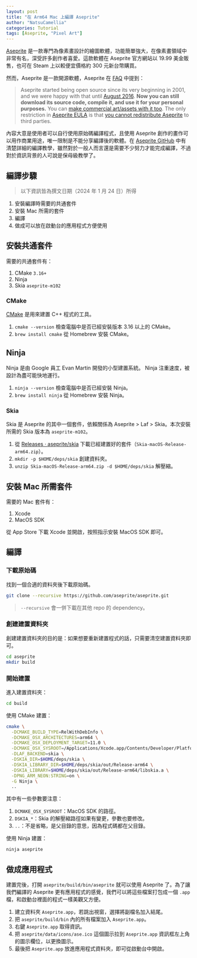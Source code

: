 ```yaml
---
layout: post
title: "在 Arm64 Mac 上編譯 Aseprite"
author: "NatsuCamellia"
categories: Tutorial
tags: [Aseprite, "Pixel Art"]
---
```


[Aseprite](https://www.aseprite.org) 是一款專門為像素畫設計的繪圖軟體，功能簡單強大，在像素畫領域中非常有名，深受許多創作者喜愛。這款軟體在 Aseprite 官方網站以 19.99 美金販售，也可在 Steam 上以較便宜價格約 300 元新台幣購買。

然而，Aseprite 是一款開源軟體，Aseprite 在 [FAQ](https://www.aseprite.org/faq/#if-aseprite-source-code-is-available-how-is-that-you-are-selling-it) 中提到：

> Aseprite started being open source since its very beginning in 2001, and we were happy with that until [August 2016](http://dev.aseprite.org/post/149797781837/new-source-code-license). **Now you can still download its source code, compile it, and use it for your personal purposes.** You can [make commercial art/assets with it too](https://www.aseprite.org/faq/#can-i-sell-graphics-created-with-aseprite). The only restriction in [Aseprite EULA](https://github.com/aseprite/aseprite/blob/master/EULA.txt) is that [you cannot redistribute Aseprite](https://www.aseprite.org/faq/#can-i-redistribute-aseprite) to third parties.

內容大意是使用者可以自行使用原始碼編譯程式，且使用 Aseprite 創作的畫作可以用作商業用途，唯一限制是不能分享編譯後的軟體。在 [Aseprite GitHub](https://github.com/aseprite/aseprite) 中有清楚詳細的編譯教學，雖然對於一般人而言還是需要不少努力才能完成編譯，不過對於資訊背景的人可說是保母級教學了。

## 編譯步驟

> 以下資訊皆為撰文日期（2024 年 1 月 24 日）所得

1. 安裝編譯時需要的共通套件
2. 安裝 Mac 所需的套件
3. 編譯
4. 做成可以放在啟動台的應用程式方便使用

## 安裝共通套件

需要的共通套件有：
1. CMake `3.16+`
2. Ninja
3. Skia `aseprite-m102`

### CMake

[CMake](https://cmake.org) 是用來建置 C++ 程式的工具。

1.  `cmake --version` 檢查電腦中是否已經安裝版本 3.16 以上的 CMake。
2. `brew install cmake` 從 Homebrew 安裝 CMake。

## Ninja

Ninja 是由 Google 員工 Evan Martin 開發的小型建置系統。 Ninja 注重速度，被設計為盡可能快地運行。

1. `ninja --version` 檢查電腦中是否已經安裝 Ninja。
2. `brew install ninja` 從 Homebrew 安裝 Ninja。

### Skia

Skia 是 Aseprite 的其中一個套件，依賴關係為 Aseprite > Laf > Skia。本次安裝所需的 Skia 版本為 `aseprite-m102`。

1. 從 [Releases · aseprite/skia](https://github.com/aseprite/skia/releases) 下載已經建置好的套件（`Skia-macOS-Release-arm64.zip`）。
2. `mkdir -p $HOME/deps/skia` 創建資料夾。
3. `unzip Skia-macOS-Release-arm64.zip -d $HOME/deps/skia` 解壓縮。

## 安裝 Mac 所需套件

需要的 Mac 套件有：
1. Xcode
2. MacOS SDK

從 App Store 下載 Xcode 並開啟，按照指示安裝 MacOS SDK 即可。

## 編譯

### 下載原始碼

找到一個合適的資料夾後下載原始碼。

```sh
git clone --recursive https://github.com/aseprite/aseprite.git
```

> `--recursive` 會一併下載在其他 repo 的 dependency。

### 創建建置資料夾

創建建置資料夾的目的是：如果想要重新建置程式的話，只需要清空建置資料夾即可。

```sh
cd aseprite
mkdir build
```

### 開始建置

進入建置資料夾：

```sh
cd build
```

使用 CMake 建置：

```sh
cmake \
  -DCMAKE_BUILD_TYPE=RelWithDebInfo \
  -DCMAKE_OSX_ARCHITECTURES=arm64 \
  -DCMAKE_OSX_DEPLOYMENT_TARGET=11.0 \
  -DCMAKE_OSX_SYSROOT=/Applications/Xcode.app/Contents/Developer/Platforms/MacOSX.platform/Developer/SDKs/MacOSX.sdk \
  -DLAF_BACKEND=skia \
  -DSKIA_DIR=$HOME/deps/skia \
  -DSKIA_LIBRARY_DIR=$HOME/deps/skia/out/Release-arm64 \
  -DSKIA_LIBRARY=$HOME/deps/skia/out/Release-arm64/libskia.a \
  -DPNG_ARM_NEON:STRING=on \
  -G Ninja \
  ..
```

其中有一些參數要注意：
1. `DCMAKE_OSX_SYSROOT`：MacOS SDK 的路徑。
2. `DSKIA_*`：Skia 的解壓縮路徑如果有變更，參數也要修改。
3. `..`：不是省略，是父目錄的意思，因為程式碼都在父目錄。

使用 Ninja 建置：

```sh
ninja aseprite
```

## 做成應用程式

建置完後，打開 `aseprite/build/bin/aseprite` 就可以使用 Aseprite 了。為了讓我們編譯的 Aseprite 更有應用程式的感覺，我們可以將這些檔案打包成一個 `.app` 檔，和啟動台裡面的程式一樣美觀又方便。

1. 建立資料夾 `Aseprite.app`，若跳出視窗，選擇將副檔名加入結尾。
2. 把 `aseprite/build/bin` 內的所有檔案加入 `Aseprite.app`。
3. 右鍵 `Aseprite.app` 取得資訊。
4. 把 `aseprite/data/icons/ase.ico` 這個圖示拉到 `Aseprite.app` 資訊框左上角的圖示欄位，以更換圖示。
5. 最後把 `Aseprite.app` 放進應用程式資料夾，即可從啟動台中開啟。
